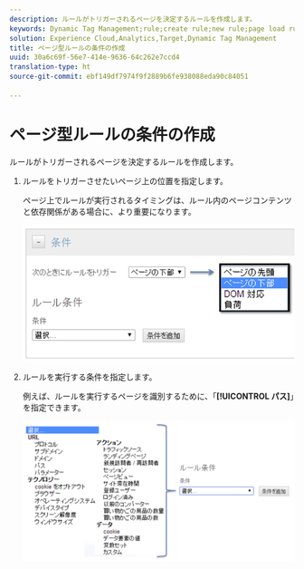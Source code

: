 ```yaml
---
description: ルールがトリガーされるページを決定するルールを作成します。
keywords: Dynamic Tag Management;rule;create rule;new rule;page load rule
solution: Experience Cloud,Analytics,Target,Dynamic Tag Management
title: ページ型ルールの条件の作成
uuid: 30a6c69f-56e7-414e-9636-64c262e7ccd4
translation-type: ht
source-git-commit: ebf149df7974f9f2889b6fe938088eda90c84051

---
```



# ページ型ルールの条件の作成

ルールがトリガーされるページを決定するルールを作成します。

1. ルールをトリガーさせたいページ上の位置を指定します。

   ページ上でルールが実行されるタイミングは、ルール内のページコンテンツと依存関係がある場合に、より重要になります。

   ![](assets/conditions-page-load-rules1.png)

1. ルールを実行する条件を指定します。

   例えば、ルールを実行するページを識別するために、「**[!UICONTROL パス]**」を指定できます。

   ![](assets/conditions-page-load-rules2.png)

